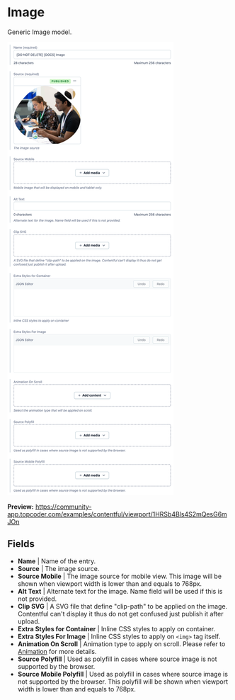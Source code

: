 # Image

Generic Image model.

![screenshot](./pics/Image/screenshot.png)

**Preview:** https://community-app.topcoder.com/examples/contentful/viewport/1HRSb4Bls4S2mQesG6mJOn

## Fields

- **Name** | Name of the entry.
- **Source** | The image source.
- **Source Mobile** | The image source for mobile view. This image will be shown when viewport width is lower than and equals to 768px.
- **Alt Text** | Alternate text for the image. Name field will be used if this is not provided.
- **Clip SVG** | A SVG file that define "clip-path" to be applied on the image. Contentful can't display it thus do not get confused just publish it after upload.
- **Extra Styles for Container** | Inline CSS styles to apply on container.
- **Extra Styles For Image** | Inline CSS styles to apply on `<img>` tag itself.
- **Animation On Scroll** | Animation type to apply on scroll. Please refer to [Animation](./Animation.md) for more details.
- **Source Polyfill** | Used as polyfill in cases where source image is not supported by the browser.
- **Source Mobile Polyfill** | Used as polyfill in cases where source image is not supported by the browser. This polyfill will be shown when viewport width is lower than and equals to 768px.